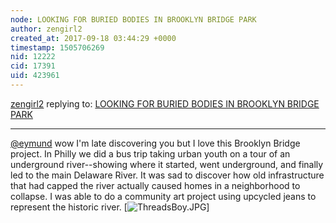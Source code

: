 ```yaml
---
node: LOOKING FOR BURIED BODIES IN BROOKLYN BRIDGE PARK
author: zengirl2
created_at: 2017-09-18 03:44:29 +0000
timestamp: 1505706269
nid: 12222
cid: 17391
uid: 423961
---
```




[zengirl2](../profile/zengirl2) replying to: [LOOKING FOR BURIED BODIES IN BROOKLYN BRIDGE PARK](../notes/eymund/09-18-2015/looking-for-buried-bodies-in-brooklyn-bridge-park)

----
[@eymund](/profile/eymund) wow I'm late discovering you but I love this Brooklyn Bridge project. In Philly we did a bus trip taking urban youth on a tour of an underground river--showing where it started, went underground, and finally led to the main Delaware River. It was sad to discover how old infrastructure that had capped the river actually caused homes in a neighborhood to collapse. I was able to do a community art project using upcycled jeans to represent the historic river.
[![ThreadsBoy.JPG](https://publiclab.org/system/images/photos/000/021/695/large/ThreadsBoy.JPG)]
